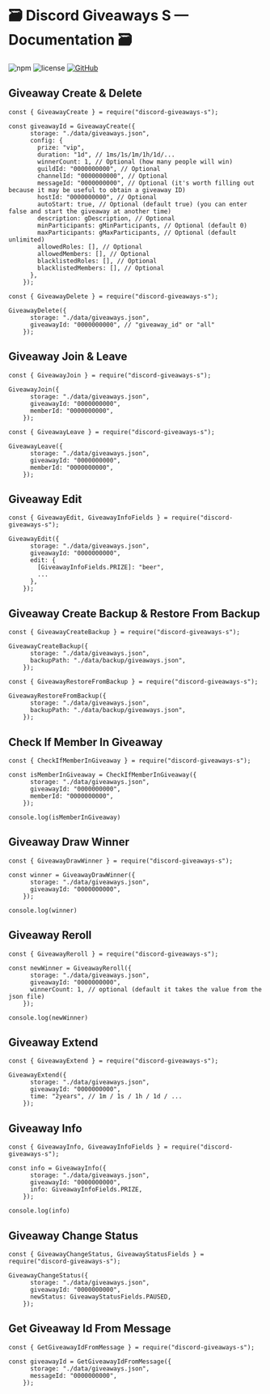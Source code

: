 # 🗃️ Discord Giveaways S — Documentation 🗃️
![npm](https://img.shields.io/npm/v/discord-giveaways-s)
![license](https://img.shields.io/npm/l/discord-giveaways-s)
[![GitHub](https://img.shields.io/badge/GitHub-View-blue?logo=github)](https://github.com/DBM-POLSKA/discord-giveaways-s)

## Giveaway Create & Delete
```
const { GiveawayCreate } = require("discord-giveaways-s");

const giveawayId = GiveawayCreate({
      storage: "./data/giveaways.json",
      config: {
        prize: "vip",
        duration: "1d", // 1ms/1s/1m/1h/1d/...
        winnerCount: 1, // Optional (how many people will win)
        guildId: "0000000000", // Optional
        channelId: "0000000000", // Optional
        messageId: "0000000000", // Optional (it's worth filling out because it may be useful to obtain a giveaway ID)
        hostId: "0000000000", // Optional
        autoStart: true, // Optional (default true) (you can enter false and start the giveaway at another time)
        description: gDescription, // Optional
        minParticipants: gMinParticipants, // Optional (default 0)
        maxParticipants: gMaxParticipants, // Optional (default unlimited)
        allowedRoles: [], // Optional
        allowedMembers: [], // Optional
        blacklistedRoles: [], // Optional
        blacklistedMembers: [], // Optional
      },
    });
```
```
const { GiveawayDelete } = require("discord-giveaways-s");

GiveawayDelete({
      storage: "./data/giveaways.json",
      giveawayId: "0000000000", // "giveaway_id" or "all"
    });
```

## Giveaway Join & Leave
```
const { GiveawayJoin } = require("discord-giveaways-s");

GiveawayJoin({
      storage: "./data/giveaways.json",
      giveawayId: "0000000000",
      memberId: "0000000000",
    });
```
```
const { GiveawayLeave } = require("discord-giveaways-s");

GiveawayLeave({
      storage: "./data/giveaways.json",
      giveawayId: "0000000000",
      memberId: "0000000000",
    });
```

## Giveaway Edit
```
const { GiveawayEdit, GiveawayInfoFields } = require("discord-giveaways-s");

GiveawayEdit({
      storage: "./data/giveaways.json",
      giveawayId: "0000000000",
      edit: {
        [GiveawayInfoFields.PRIZE]: "beer",
        ...
      },
    });
```

## Giveaway Create Backup & Restore From Backup
```
const { GiveawayCreateBackup } = require("discord-giveaways-s");

GiveawayCreateBackup({
      storage: "./data/giveaways.json",
      backupPath: "./data/backup/giveaways.json",
    });
```
```
const { GiveawayRestoreFromBackup } = require("discord-giveaways-s");

GiveawayRestoreFromBackup({
      storage: "./data/giveaways.json",
      backupPath: "./data/backup/giveaways.json",
    });
```

## Check If Member In Giveaway
```
const { CheckIfMemberInGiveaway } = require("discord-giveaways-s");

const isMemberInGiveaway = CheckIfMemberInGiveaway({
      storage: "./data/giveaways.json",
      giveawayId: "0000000000",
      memberId: "0000000000",
    });

console.log(isMemberInGiveaway)
```

## Giveaway Draw Winner
```
const { GiveawayDrawWinner } = require("discord-giveaways-s");

const winner = GiveawayDrawWinner({
      storage: "./data/giveaways.json",
      giveawayId: "0000000000",
    });

console.log(winner)
```

## Giveaway Reroll
```
const { GiveawayReroll } = require("discord-giveaways-s");

const newWinner = GiveawayReroll({
      storage: "./data/giveaways.json",
      giveawayId: "0000000000",
      winnerCount: 1, // optional (default it takes the value from the json file)
    });

console.log(newWinner)
```

## Giveaway Extend
```
const { GiveawayExtend } = require("discord-giveaways-s");

GiveawayExtend({
      storage: "./data/giveaways.json",
      giveawayId: "0000000000",
      time: "2years", // 1m / 1s / 1h / 1d / ...
    });
```

## Giveaway Info
```
const { GiveawayInfo, GiveawayInfoFields } = require("discord-giveaways-s");

const info = GiveawayInfo({
      storage: "./data/giveaways.json",
      giveawayId: "0000000000",
      info: GiveawayInfoFields.PRIZE,
    });

console.log(info)
```

## Giveaway Change Status
```
const { GiveawayChangeStatus, GiveawayStatusFields } = require("discord-giveaways-s");

GiveawayChangeStatus({
      storage: "./data/giveaways.json",
      giveawayId: "0000000000",
      newStatus: GiveawayStatusFields.PAUSED,
    });
```

## Get Giveaway Id From Message
```
const { GetGiveawayIdFromMessage } = require("discord-giveaways-s");

const giveawayId = GetGiveawayIdFromMessage({
      storage: "./data/giveaways.json",
      messageId: "0000000000",
    });
```
